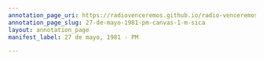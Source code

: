 ```yaml
---
annotation_page_uri: https://radiovenceremos.github.io/radio-venceremos-espanol-2/annotations/27-de-mayo-1981-pm-canvas-1-m-sica.json
annotation_page_slug: 27-de-mayo-1981-pm-canvas-1-m-sica
layout: annotation_page
manifest_label: 27 de mayo, 1981 - PM

---
```

